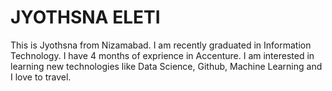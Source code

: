 # JYOTHSNA ELETI

This is Jyothsna from Nizamabad. I am recently graduated in Information Technology. I have 4 months of exprience in Accenture. I am interested in learning new technologies like Data Science, Github, Machine Learning and I love to travel.
